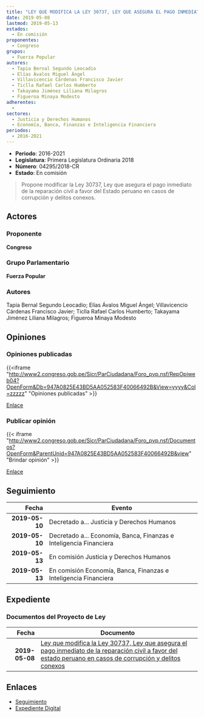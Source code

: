 ```yaml
---
title: "LEY QUE MODIFICA LA LEY 30737, LEY QUE ASEGURA EL PAGO INMEDIATO DE LA REPARACIÓN CIVIL, A FAVOR DEL ESTADO PERUANO EN CASOS DE CORRUPCIÓN Y DELITOS CONEXOS"
date: 2019-05-08
lastmod: 2019-05-13
estados: 
  - En comisión
proponentes: 
  - Congreso
grupos: 
  - Fuerza Popular
autores: 
  - Tapia Bernal Segundo Leocadio
  - Elías Ávalos Miguel Ángel
  - Villavicencio Cárdenas Francisco Javier
  - Ticlla Rafael Carlos Humberto
  - Takayama Jiménez Liliana Milagros
  - Figueroa Minaya Modesto
adherentes: 
  - 
sectores: 
  - Justicia y Derechos Humanos
  - Economía, Banca, Finanzas e Inteligencia Financiera
periodos: 
  - 2016-2021
---
```


- **Periodo**: 2016-2021
- **Legislatura**: Primera Legislatura Ordinaria 2018
- **Número**: 04295/2018-CR
- **Estado**: En comisión

> Propone modificar la Ley 30737, Ley que asegura el pago inmediato de la reparación civil a favor del Estado peruano en casos de corrupción y delitos conexos.


## Actores

### Proponente

**Congreso**

### Grupo Parlamentario

**Fuerza Popular**

### Autores

Tapia Bernal Segundo Leocadio; Elías Ávalos Miguel Ángel; Villavicencio Cárdenas Francisco Javier; Ticlla Rafael Carlos Humberto; Takayama Jiménez Liliana Milagros; Figueroa Minaya Modesto


## Opiniones

### Opiniones publicadas

{{<iframe "http://www2.congreso.gob.pe/Sicr/ParCiudadana/Foro_pvp.nsf/RepOpiweb04?OpenForm&Db=947A0825E43BD5AA052583F40066492B&View=yyyy&Col=zzzzz" "Opiniones publicadas" >}}

[Enlace](http://www2.congreso.gob.pe/Sicr/ParCiudadana/Foro_pvp.nsf/RepOpiweb04?OpenForm&Db=947A0825E43BD5AA052583F40066492B&View=yyyy&Col=zzzzz)
### Publicar opinión

{{< iframe "http://www2.congreso.gob.pe/Sicr/ParCiudadana/Foro_pvp.nsf/Documentos?OpenForm&ParentUnid=947A0825E43BD5AA052583F40066492B&view" "Brindar opinión" >}}

[Enlace](http://www2.congreso.gob.pe/Sicr/ParCiudadana/Foro_pvp.nsf/Documentos?OpenForm&ParentUnid=947A0825E43BD5AA052583F40066492B&view)

## Seguimiento

| Fecha | Evento |
|------:|--------|
| **2019-05-10** | Decretado a... Justicia y Derechos Humanos|
| **2019-05-10** | Decretado a... Economía, Banca, Finanzas e Inteligencia Financiera|
| **2019-05-13** | En comisión Justicia y Derechos Humanos|
| **2019-05-13** | En comisión Economía, Banca, Finanzas e Inteligencia Financiera|


## Expediente


### Documentos del Proyecto de Ley

| Fecha | Documento |
|------:|--------|
| **2019-05-08** | [Ley que modifica la Ley 30737, Ley que asegura el pago inmediato de la reparación civil a favor del estado peruano en casos de corrupción y delitos conexos](http://www.leyes.congreso.gob.pe/Documentos/2016_2021/Proyectos_de_Ley_y_de_Resoluciones_Legislativas/PL0429520190508..pdf) |

## Enlaces 

- [Seguimiento](http://www2.congreso.gob.pe/Sicr/TraDocEstProc/CLProLey2016.nsf/f7fff46988ca05b1052578e100829cc7/dab1c67602dc4b4d052583f5000464ff?OpenDocument)
- [Expediente Digital](http://www2.congreso.gob.pe/Sicr/TraDocEstProc/CLProLey2016.nsf/f7fff46988ca05b1052578e100829cc7/dab1c67602dc4b4d052583f5000464ff?OpenDocument&Click=05257FB7005EB655.eb71d0cf91d8294e05256cdf006b5706/$Body/0.1C6C)
